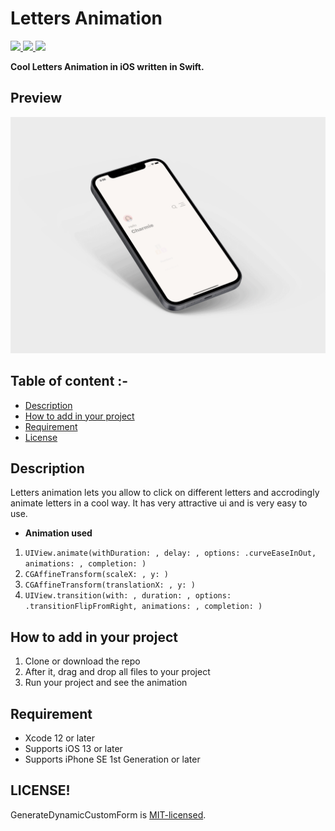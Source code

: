 # Letters Animation

<a href="https://docs.swift.org/swift-book/" style="pointer-events: stroke;" target="_blank">
<img src="https://img.shields.io/badge/swift-5.0-brightgreen">
</a>
<a href="#" style="pointer-events: stroke;" target="_blank">
<img src="https://img.shields.io/badge/platform-iOS-red">
</a>
<a href="https://github.com/ashishpatelmi/GenerateDynamicCustomForm/blob/main/LICENSE" style="pointer-events: stroke;" target="_blank">
<img src="https://img.shields.io/badge/licence-MIT-orange">
</a>

<p></p>
<b>Cool Letters Animation in iOS written in Swift.</b>
 
## Preview
![gif](/Media/Letters.gif)
 
## Table of content :-

- [Description](#description)
- [How to add in your project](#how-to-add-in-your-project)
- [Requirement](#requirement)
- [License](#license)
 
## Description
Letters animation lets you allow to click on different letters and accrodingly animate letters in a cool way. It has very attractive ui and is very easy to use.

- <b>Animation used</b>

1. ```UIView.animate(withDuration: , delay: , options: .curveEaseInOut, animations: , completion: )```
2. ```CGAffineTransform(scaleX: , y: )```
3. ```CGAffineTransform(translationX: , y: )```
4. ```UIView.transition(with: , duration: , options: .transitionFlipFromRight, animations: , completion: )```


## How to add in your project

1. Clone or download the repo
2. After it, drag and drop all files to your project
3. Run your project and see the animation

## Requirement

- Xcode 12 or later
- Supports iOS 13 or later
- Supports iPhone SE 1st Generation or later

## LICENSE!

GenerateDynamicCustomForm is [MIT-licensed](/LICENSE).
